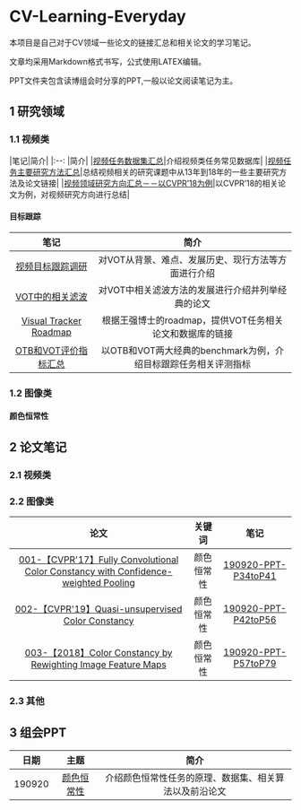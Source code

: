 # CV-Learning-Everyday

本项目是自己对于CV领域一些论文的链接汇总和相关论文的学习笔记。

文章均采用Markdown格式书写，公式使用LATEX编辑。

PPT文件夹包含读博组会时分享的PPT,一般以论文阅读笔记为主。

## 1 研究领域

### 1.1 视频类

|笔记|简介|
|:--: |简介|
|[视频任务数据集汇总](https://app.yinxiang.com/fx/1b78751c-4ee4-4fd9-8af7-c290a564b454)|介绍视频类任务常见数据库|
|[视频任务主要研究方法汇总](https://app.yinxiang.com/fx/beac307a-6274-4eca-a2fe-57cff95f455b)|总结视频相关的研究课题中从13年到18年的一些主要研究方法及论文链接|
|[视频领域研究方向汇总－－以CVPR’18为例](https://app.yinxiang.com/fx/3e60567f-7968-44e6-a628-05e0d0c88510)|以CVPR’18的相关论文为例，对视频研究方向进行总结|

#### 目标跟踪 

|笔记|简介|
|:--: |:--: |
|[视频目标跟踪调研](https://app.yinxiang.com/fx/a9e4044a-fec9-4487-861b-31665a60b2d4)|对VOT从背景、难点、发展历史、现行方法等方面进行介绍|
|[VOT中的相关滤波](https://app.yinxiang.com/fx/e8fd2073-045f-4596-9f0b-290bc7c8f6aa)|对VOT中相关滤波方法的发展进行介绍并列举经典的论文|
|[Visual Tracker Roadmap](https://app.yinxiang.com/fx/68d48ad7-a547-4b4d-93d3-24d2f808697c)|根据王强博士的roadmap，提供VOT任务相关论文和数据库的链接|
|[OTB和VOT评价指标汇总](https://app.yinxiang.com/fx/3b5de1b3-be67-4512-acc2-965b31c5113b)|以OTB和VOT两大经典的benchmark为例，介绍目标跟踪任务相关评测指标|

### 1.2 图像类

#### 颜色恒常性

## 2 论文笔记

### 2.1 视频类

### 2.2 图像类

|论文|关键词|笔记|
|:--: |:--: |:--: |
|[001-【CVPR'17】Fully Convolutional Color Constancy with Confidence-weighted Pooling](http://openaccess.thecvf.com/content_cvpr_2017/papers/Hu_FC4_Fully_Convolutional_CVPR_2017_paper.pdf)|颜色恒常性|[190920-PPT-P34toP41](https://nbviewer.jupyter.org/github/huuuuusy/CV-Learning-Everyday/blob/master/PPT/190920.pdf)|
|[002-【CVPR'19】Quasi-unsupervised Color Constancy](http://openaccess.thecvf.com/content_CVPR_2019/papers/Bianco_Quasi-Unsupervised_Color_Constancy_CVPR_2019_paper.pdf)|颜色恒常性|[190920-PPT-P42toP56](https://nbviewer.jupyter.org/github/huuuuusy/CV-Learning-Everyday/blob/master/PPT/190920.pdf)|
|[003-【2018】Color Constancy by Rewighting Image Feature Maps](https://arxiv.org/pdf/1806.09248.pdf)|颜色恒常性|[190920-PPT-P57toP79](https://nbviewer.jupyter.org/github/huuuuusy/CV-Learning-Everyday/blob/master/PPT/190920.pdf)|

### 2.3 其他

## 3 组会PPT

|日期|主题|简介|
|:--: |:--: |:--: |
|190920|[颜色恒常性](https://nbviewer.jupyter.org/github/huuuuusy/CV-Learning-Everyday/blob/master/PPT/190920.pdf)|介绍颜色恒常性任务的原理、数据集、相关算法以及前沿论文|

